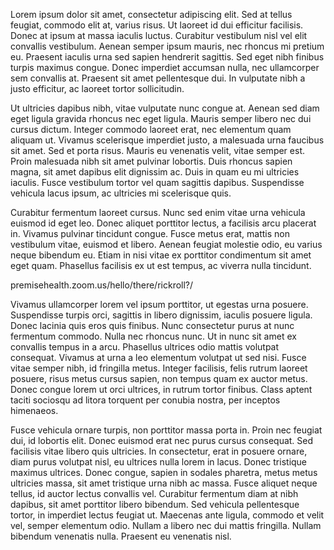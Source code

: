 


Lorem ipsum dolor sit amet, consectetur adipiscing elit. Sed at tellus feugiat, commodo elit at, varius risus. Ut laoreet id dui efficitur facilisis. Donec at ipsum at massa iaculis luctus. Curabitur vestibulum nisl vel elit convallis vestibulum. Aenean semper ipsum mauris, nec rhoncus mi pretium eu. Praesent iaculis urna sed sapien hendrerit sagittis. Sed eget nibh finibus turpis maximus congue. Donec imperdiet accumsan nulla, nec ullamcorper sem convallis at. Praesent sit amet pellentesque dui. In vulputate nibh a justo efficitur, ac laoreet tortor sollicitudin.

Ut ultricies dapibus nibh, vitae vulputate nunc congue at. Aenean sed diam eget ligula gravida rhoncus nec eget ligula. Mauris semper libero nec dui cursus dictum. Integer commodo laoreet erat, nec elementum quam aliquam ut. Vivamus scelerisque imperdiet justo, a malesuada urna faucibus sit amet. Sed et porta risus. Mauris eu venenatis velit, vitae semper est. Proin malesuada nibh sit amet pulvinar lobortis. Duis rhoncus sapien magna, sit amet dapibus elit dignissim ac. Duis in quam eu mi ultricies iaculis. Fusce vestibulum tortor vel quam sagittis dapibus. Suspendisse vehicula lacus ipsum, ac ultricies mi scelerisque quis.

Curabitur fermentum laoreet cursus. Nunc sed enim vitae urna vehicula euismod id eget leo. Donec aliquet porttitor lectus, a facilisis arcu placerat in. Vivamus pulvinar tincidunt congue. Fusce metus erat, mattis non vestibulum vitae, euismod et libero. Aenean feugiat molestie odio, eu varius neque bibendum eu. Etiam in nisi vitae ex porttitor condimentum sit amet eget quam. Phasellus facilisis ex ut est tempus, ac viverra nulla tincidunt.

premisehealth.zoom.us/hello/there/rickroll?/

Vivamus ullamcorper lorem vel ipsum porttitor, ut egestas urna posuere. Suspendisse turpis orci, sagittis in libero dignissim, iaculis posuere ligula. Donec lacinia quis eros quis finibus. Nunc consectetur purus at nunc fermentum commodo. Nulla nec rhoncus nunc. Ut in nunc sit amet ex convallis tempus in a arcu. Phasellus ultrices odio mattis volutpat consequat. Vivamus at urna a leo elementum volutpat ut sed nisi. Fusce vitae semper nibh, id fringilla metus. Integer facilisis, felis rutrum laoreet posuere, risus metus cursus sapien, non tempus quam ex auctor metus. Donec congue lorem ut orci ultrices, in rutrum tortor finibus. Class aptent taciti sociosqu ad litora torquent per conubia nostra, per inceptos himenaeos.

Fusce vehicula ornare turpis, non porttitor massa porta in. Proin nec feugiat dui, id lobortis elit. Donec euismod erat nec purus cursus consequat. Sed facilisis vitae libero quis ultricies. In consectetur, erat in posuere ornare, diam purus volutpat nisl, eu ultrices nulla lorem in lacus. Donec tristique maximus ultrices. Donec congue, sapien in sodales pharetra, metus metus ultricies massa, sit amet tristique urna nibh ac massa. Fusce aliquet neque tellus, id auctor lectus convallis vel. Curabitur fermentum diam at nibh dapibus, sit amet porttitor libero bibendum. Sed vehicula pellentesque tortor, in imperdiet lectus feugiat ut. Maecenas ante ligula, commodo et velit vel, semper elementum odio. Nullam a libero nec dui mattis fringilla. Nullam bibendum venenatis nulla. Praesent eu venenatis nisl. 
